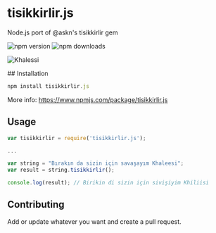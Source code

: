 # tisikkirlir.js
Node.js port of @askn's tisikkirlir gem

![npm version](https://img.shields.io/npm/v/tisikkirlir.js.svg?style=flat)
![npm downloads](https://img.shields.io/npm/dm/tisikkirlir.js.svg?style=flat)

![Khalessi](https://dl.dropbox.com/s/x2otko6ropilnb0/Birikindi-sizin-i%C3%A7in-sivisiyim-kilisi.jpg)

## Installation
```JavaScript
npm install tisikkirlir.js
```
More info: https://www.npmjs.com/package/tisikkirlir.js

## Usage
```JavaScript
var tisikkirlir = require('tisikkirlir.js');

...

var string = "Bırakın da sizin için savaşayım Khaleesi";
var result = string.tisikkirlir();

console.log(result); // Birikin di sizin için sivişiyim Khiliisi
```

## Contributing
Add or update whatever you want and create a pull request.
